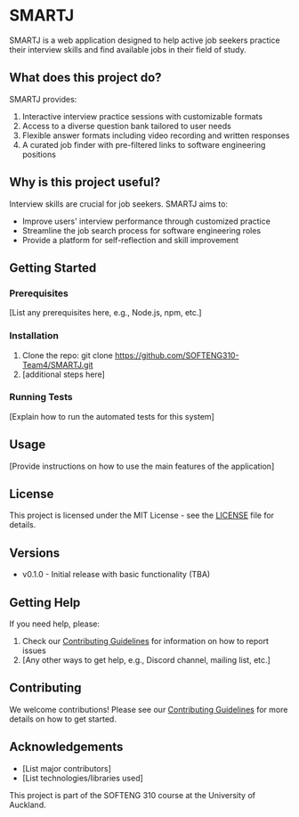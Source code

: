 # SMARTJ

SMARTJ is a web application designed to help active job seekers practice their interview skills and find available jobs in their field of study.

## What does this project do?

SMARTJ provides:
1. Interactive interview practice sessions with customizable formats
2. Access to a diverse question bank tailored to user needs
3. Flexible answer formats including video recording and written responses
4. A curated job finder with pre-filtered links to software engineering positions

## Why is this project useful?

Interview skills are crucial for job seekers. SMARTJ aims to:
- Improve users' interview performance through customized practice
- Streamline the job search process for software engineering roles
- Provide a platform for self-reflection and skill improvement

## Getting Started

### Prerequisites
[List any prerequisites here, e.g., Node.js, npm, etc.]

### Installation
1. Clone the repo: git clone https://github.com/SOFTENG310-Team4/SMARTJ.git
2. [additional steps here]

### Running Tests
[Explain how to run the automated tests for this system]

## Usage

[Provide instructions on how to use the main features of the application]

## License

This project is licensed under the MIT License - see the [LICENSE](LICENSE.md) file for details.

## Versions

- v0.1.0 - Initial release with basic functionality (TBA)

## Getting Help

If you need help, please:
1. Check our [Contributing Guidelines](CONTRIBUTING.md) for information on how to report issues
2. [Any other ways to get help, e.g., Discord channel, mailing list, etc.]

## Contributing

We welcome contributions! Please see our [Contributing Guidelines](CONTRIBUTING.md) for more details on how to get started.

## Acknowledgements

- [List major contributors]
- [List technologies/libraries used]

This project is part of the SOFTENG 310 course at the University of Auckland.
